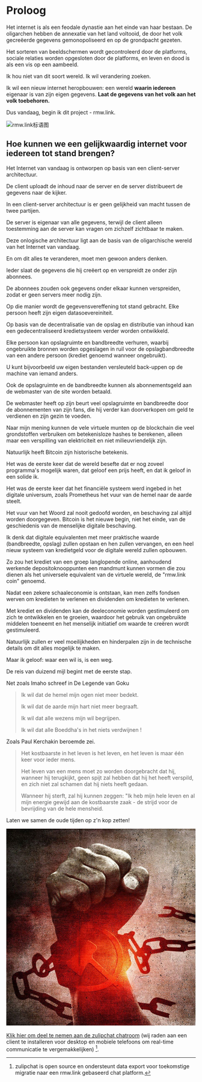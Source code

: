 # Proloog

Het internet is als een feodale dynastie aan het einde van haar bestaan. De oligarchen hebben de annexatie van het land voltooid, de door het volk gecreëerde gegevens gemonopoliseerd en op de grondpacht gezeten.

Het sorteren van beeldschermen wordt gecontroleerd door de platforms, sociale relaties worden opgesloten door de platforms, en leven en dood is als een vis op een aambeeld.

Ik hou niet van dit soort wereld. Ik wil verandering zoeken.

Ik wil een nieuw internet heropbouwen: een wereld **waarin iedereen** eigenaar is van zijn eigen gegevens. **Laat de gegevens van het volk aan het volk toebehoren.**

Dus vandaag, begin ik dit project - rmw.link.

![rmw.link标语图](/slogan.svg)

## Hoe kunnen we een gelijkwaardig internet voor iedereen tot stand brengen?

Het Internet van vandaag is ontworpen op basis van een client-server architectuur.

De client uploadt de inhoud naar de server en de server distribueert de gegevens naar de kijker.

In een client-server architectuur is er geen gelijkheid van macht tussen de twee partijen.

De server is eigenaar van alle gegevens, terwijl de client alleen toestemming aan de server kan vragen om zichzelf zichtbaar te maken.

Deze onlogische architectuur ligt aan de basis van de oligarchische wereld van het Internet van vandaag.

En om dit alles te veranderen, moet men gewoon anders denken.

Ieder slaat de gegevens die hij creëert op en verspreidt ze onder zijn abonnees.

De abonnees zouden ook gegevens onder elkaar kunnen verspreiden, zodat er geen servers meer nodig zijn.

Op die manier wordt de gegevensvereffening tot stand gebracht. Elke persoon heeft zijn eigen datasoevereiniteit.

Op basis van de decentralisatie van de opslag en distributie van inhoud kan een gedecentraliseerd kredietsysteem verder worden ontwikkeld.

Elke persoon kan opslagruimte en bandbreedte verhuren, waarbij ongebruikte bronnen worden opgeslagen in ruil voor de opslagbandbreedte van een andere persoon (krediet genoemd wanneer ongebruikt).

U kunt bijvoorbeeld uw eigen bestanden versleuteld back-uppen op de machine van iemand anders.

Ook de opslagruimte en de bandbreedte kunnen als abonnementsgeld aan de webmaster van de site worden betaald.

De webmaster heeft op zijn beurt veel opslagruimte en bandbreedte door de abonnementen van zijn fans, die hij verder kan doorverkopen om geld te verdienen en zijn gezin te voeden.

Naar mijn mening kunnen de vele virtuele munten op de blockchain die veel grondstoffen verbruiken om betekenisloze hashes te berekenen, alleen maar een verspilling van elektriciteit en niet milieuvriendelijk zijn.

Natuurlijk heeft Bitcoin zijn historische betekenis.

Het was de eerste keer dat de wereld besefte dat er nog zoveel programma's mogelijk waren, dat geloof een prijs heeft, en dat ik geloof in een solide ik.

Het was de eerste keer dat het financiële systeem werd ingebed in het digitale universum, zoals Prometheus het vuur van de hemel naar de aarde steelt.

Het vuur van het Woord zal nooit gedoofd worden, en beschaving zal altijd worden doorgegeven. Bitcoin is het nieuwe begin, niet het einde, van de geschiedenis van de menselijke digitale beschaving.

Ik denk dat digitale equivalenten met meer praktische waarde (bandbreedte, opslag) zullen opstaan en hen zullen vervangen, en een heel nieuw systeem van kredietgeld voor de digitale wereld zullen opbouwen.

Zo zou het krediet van een groep langlopende online, aanhoudend werkende depositoknooppunten een mandmunt kunnen vormen die zou dienen als het universele equivalent van de virtuele wereld, de "rmw.link coin" genoemd.

Nadat een zekere schaaleconomie is ontstaan, kan men zelfs fondsen werven om kredieten te verlenen en dividenden om kredieten te verlenen.

Met krediet en dividenden kan de deeleconomie worden gestimuleerd om zich te ontwikkelen en te groeien, waardoor het gebruik van ongebruikte middelen toeneemt en het menselijk initiatief om waarde te creëren wordt gestimuleerd.

Natuurlijk zullen er veel moeilijkheden en hinderpalen zijn in de technische details om dit alles mogelijk te maken.

Maar ik geloof: waar een wil is, is een weg.

De reis van duizend mijl begint met de eerste stap.

Net zoals Imaho schreef in De Legende van Goku

> Ik wil dat de hemel mijn ogen niet meer bedekt.
> 
> Ik wil dat de aarde mijn hart niet meer begraaft.
> 
> Ik wil dat alle wezens mijn wil begrijpen.
> 
> Ik wil dat alle Boeddha's in het niets verdwijnen !

Zoals Paul Kerchakin beroemde zei.

> Het kostbaarste in het leven is het leven, en het leven is maar één keer voor ieder mens.
> 
> Het leven van een mens moet zo worden doorgebracht dat hij, wanneer hij terugkijkt, geen spijt zal hebben dat hij het heeft verspild, en zich niet zal schamen dat hij niets heeft gedaan.
> 
> Wanneer hij sterft, zal hij kunnen zeggen: "Ik heb mijn hele leven en al mijn energie gewijd aan de kostbaarste zaak - de strijd voor de bevrijding van de hele mensheid.

Laten we samen de oude tijden op z'n kop zetten!

![](https://raw.githubusercontent.com/gcxfd/img/gh-pages/1.jpg)

[Klik hier om deel te nemen aan de zulipchat chatroom](https://rmw.zulipchat.com) (wij raden aan een client te installeren voor desktop en mobiele telefoons om real-time communicatie te vergemakkelijken) [^1].

[^1]: zulipchat is open source en ondersteunt data export voor toekomstige migratie naar een rmw.link gebaseerd chat platform.